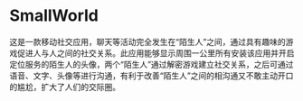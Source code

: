 # SmallWorld
这是一款移动社交应用，聊天等活动完全发生在“陌生人”之间，通过具有趣味的游戏促进人与人之间的社交关系。此应用能够显示周围一公里所有安装该应用并开启定位服务的陌生人的头像，两个“陌生人”通过解密游戏建立社交关系，之后可通过语音、文字、头像等进行沟通，有利于改善“陌生人”之间的相沟通又不敢主动开口的尴尬，扩大了人们的交际圈。
